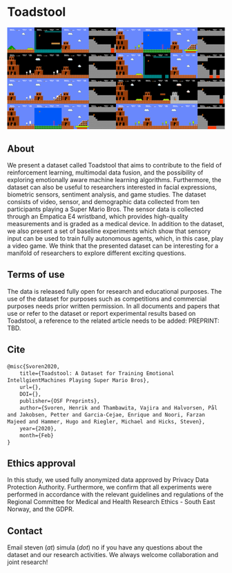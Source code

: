 # Toadstool

![](https://raw.githubusercontent.com/simula/toadstool/master/static/images/banner.jpg?token=AD6YIMSF4CSNSQZKLDFBUPC6MIVU4)

## About
We present a dataset called Toadstool that aims to contribute to the field of reinforcement learning, multimodal data fusion, and the possibility of exploring emotionally aware machine learning algorithms. Furthermore, the dataset can also be useful to researchers interested in facial expressions, biometric sensors, sentiment analysis, and game studies. The dataset consists of video, sensor, and demographic data collected from ten participants playing a Super Mario Bros. The sensor data is collected through an Empatica E4 wristband, which provides high-quality measurements and is graded as a medical device. In addition to the dataset, we also present a set of baseline experiments which show that sensory input can be used to train fully autonomous agents, which, in this case, play a video game. We think that the presented dataset can be interesting for a manifold of researchers to explore different exciting questions.

## Terms of use
The data is released fully open for research and educational purposes. The use of the dataset for purposes such as competitions and commercial purposes needs prior written permission. In all documents and papers that use or refer to the dataset or report experimental results based on Toadstool, a reference to the related article needs to be added: PREPRINT: TBD.

## Cite
```
@misc{Svoren2020,
    title={Toadstool: A Dataset for Training Emotional IntellgientMachines Playing Super Mario Bros},
    url={},
    DOI={},
    publisher={OSF Preprints},
    author={Svoren, Henrik and Thambawita, Vajira and Halvorsen, Pål and Jakobsen, Petter and Garcia-Cejae, Enrique and Noori, Farzan Majeed and Hammer, Hugo and Riegler, Michael and Hicks, Steven},
    year={2020},
    month={Feb}
}
```

## Ethics approval
In this study, we used fully anonymized data approved by Privacy Data Protection Authority. Furthermore, we confirm that all experiments were performed in accordance with the relevant guidelines and regulations of the Regional Committee for Medical and Health Research Ethics - South East Norway, and the GDPR.

## Contact
Email steven (_at_) simula (_dot_) no if you have any questions about the dataset and our research activities. We always welcome collaboration and joint research!
